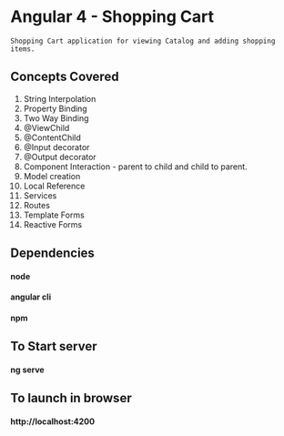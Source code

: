 # Angular 4 - Shopping Cart
 
    Shopping Cart application for viewing Catalog and adding shopping items.

## Concepts Covered

   1. String Interpolation
   2. Property Binding
   3. Two Way Binding
   4. @ViewChild
   5. @ContentChild
   6. @Input decorator
   7. @Output decorator
   8. Component Interaction - parent to child and child to parent.
   9. Model creation
   10. Local Reference   
   11. Services
   12. Routes
   13. Template Forms
   14. Reactive Forms
   
## Dependencies 
   #### node 
   #### angular cli
   #### npm
   
## To Start server 
   #### ng serve  
   
## To launch in browser
   #### http://localhost:4200
